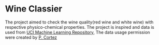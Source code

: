 # Wine Classier

The project aimed to check the wine quality(red wine and white wine) with respective physico-chemical properties. The project is inspired and data is used from [ UCI Machine Learning Repository](https://archive.ics.uci.edu/ml/datasets/Wine+Quality), The data usage permission were created by [P. Cortez](https://http://www3.dsi.uminho.pt/pcortez/wine/)
